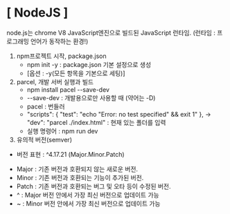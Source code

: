 [ NodeJS ]
==========
node.js는 chrome V8 JavaScript엔진으로 빌드된 JavaScript 런타임. (런타임 : 프로그래밍 언어가 동작하는 환경!)

1. npm프로젝트 시작, package.json
   - npm init -y : package.json 기본 설정으로 생성
   * [옵션 : -y(모든 항목을 기본으로 세팅)]
2. parcel, 개발 서버 실행과 빌드
   - npm install pacel --save-dev
   * --save-dev : 개발용으로만 사용할 때 (약어는 -D)
   * pacel : 번들러
   - "scripts": { "test": "echo \"Error: no test specified\" && exit 1" },
     -> "dev": "parcel ./index.html" : 현재 있는 폴더를 입력
   * 실행 명령어 : npm run dev
3. 유의적 버전(semver)

- 버전 표현 : ^4.17.21 (Major.Minor.Patch)

* Major : 기존 버전과 호환되지 않는 새로운 버전.
* Minor : 기존 버전과 호환되는 기능이 추가된 버전.
* Patch : 기존 버전과 호환되는 버그 및 오타 등이 수정된 버전.
* ^ : Major 버전 안에서 가장 최신 버전으로 업데이트 가능
* ~ : Minor 버전 안에서 가장 최신 버전으로 업데이트 가능
